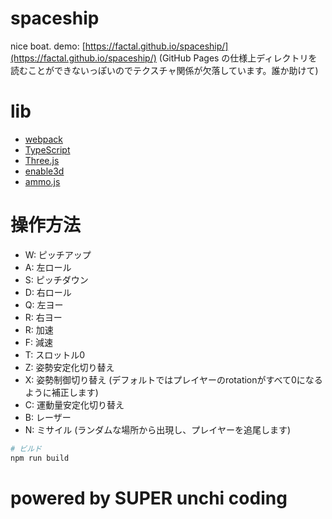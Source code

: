 # spaceship

nice boat. demo: [https://factal.github.io/spaceship/](https://factal.github.io/spaceship/) (GitHub Pages の仕様上ディレクトリを読むことができないっぽいのでテクスチャ関係が欠落しています。誰か助けて)

# lib
- [webpack](https://webpack.js.org/)
- [TypeScript](https://www.typescriptlang.org/)
- [Three.js](https://threejs.org/)
- [enable3d](https://enable3d.io/)
- [ammo.js](https://github.com/kripken/ammo.js)

# 操作方法
- W: ピッチアップ
- A: 左ロール
- S: ピッチダウン
- D: 右ロール
- Q: 左ヨー
- R: 右ヨー
- R: 加速
- F: 減速
- T: スロットル0
- Z: 姿勢安定化切り替え
- X: 姿勢制御切り替え (デフォルトではプレイヤーのrotationがすべて0になるように補正します)
- C: 運動量安定化切り替え
- B: レーザー
- N: ミサイル (ランダムな場所から出現し、プレイヤーを追尾します)

```sh
# ビルド
npm run build
```

# powered by SUPER unchi coding
